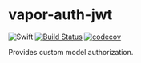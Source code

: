 # vapor-auth-jwt

![Swift](https://img.shields.io/badge/swift-5.6-orange.svg)
[![Build Status](https://travis-ci.com/asensei/vapor-auth-jwt.svg?token=eSrCssnzja3G3GciyhUB&branch=master)](https://travis-ci.com/asensei/vapor-auth-jwt)
[![codecov](https://codecov.io/gh/asensei/vapor-auth-jwt/branch/master/graph/badge.svg?token=RVVJUC5TL5)](https://codecov.io/gh/asensei/vapor-auth-jwt)

Provides custom model authorization.
